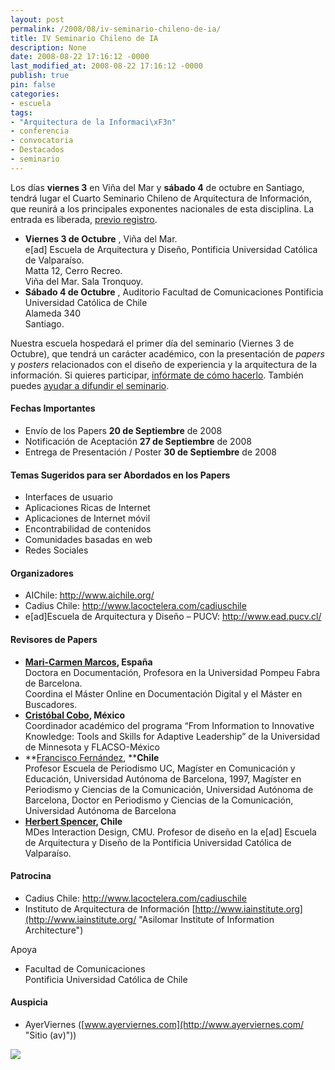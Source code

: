 ```yaml
---
layout: post
permalink: /2008/08/iv-seminario-chileno-de-ia/
title: IV Seminario Chileno de IA
description: None
date: 2008-08-22 17:16:12 -0000
last_modified_at: 2008-08-22 17:16:12 -0000
publish: true
pin: false
categories:
- escuela
tags:
- "Arquitectura de la Informaci\xF3n"
- conferencia
- convocatoria
- Destacados
- seminario
---
```

Los días **viernes 3** en Viña del Mar y **sábado 4** de octubre en Santiago, tendrá lugar el Cuarto Seminario Chileno de Arquitectura de Información, que reunirá a los principales exponentes nacionales de esta disciplina. La entrada es liberada, [previo registro](http://www.aichile.org/ "Regístrate en AI Chile").

* **Viernes 3 de Octubre** , Viña del Mar.  
e[ad] Escuela de Arquitectura y Diseño, Pontificia Universidad Católica de Valparaíso.  
Matta 12, Cerro Recreo.  
Viña del Mar. Sala Tronquoy.
* **Sábado 4 de Octubre** , Auditorio Facultad de Comunicaciones Pontificia Universidad Católica de Chile  
Alameda 340  
Santiago.

Nuestra escuela hospedará el primer día del seminario (Viernes 3 de Octubre), que tendrá un carácter académico, con la presentación de _papers_ y _posters_ relacionados con el diseño de experiencia y la arquitectura de la información. Si quieres participar, [infórmate de cómo hacerlo](http://www.aichile.org/seminario-2008/convocatoria-papers-y-posters/ "¿Cómo participar?"). También puedes [ayudar a difundir el seminario](http://www.aichile.org/botones/ "Publica nuestros botones en tu blog").

#### Fechas Importantes

* Envío de los Papers **20 de Septiembre** de 2008
* Notificación de Aceptación **27 de Septiembre** de 2008
* Entrega de Presentación / Poster **30 de Septiembre** de 2008

#### Temas Sugeridos para ser Abordados en los Papers

* Interfaces de usuario
* Aplicaciones Ricas de Internet
* Aplicaciones de Internet móvil
* Encontrabilidad de contenidos
* Comunidades basadas en web
* Redes Sociales

#### Organizadores

* AIChile: <http://www.aichile.org/>
* Cadius Chile: <http://www.lacoctelera.com/cadiuschile>
* e[ad]Escuela de Arquitectura y Diseño – PUCV: <http://www.ead.pucv.cl/>

#### Revisores de Papers

* **[Mari-Carmen Marcos](http://www.mcmarcos.com/ "Sitio Personal"), España**  
Doctora en Documentación, Profesora en la Universidad Pompeu Fabra de Barcelona.  
Coordina el Máster Online en Documentación Digital y el Máster en Buscadores.
* **[Cristóbal Cobo](http://ergonomic.wordpress.com/ "Sitio Personal"), México**  
Coordinador académico del programa “From Information to Innovative Knowledge: Tools and Skills for Adaptive Leadership” de la Universidad de Minnesota y FLACSO-México
* **[Francisco Fernández](http://fcom.altavoz.net/prontus_fcom/site/artic/20040402/pags/20040402204041.html "Sitio del Profesor Francisco Fernández"), ****Chile**  
Profesor Escuela de Periodismo UC, Magíster en Comunicación y Educación, Universidad Autónoma de Barcelona, 1997, Magíster en Periodismo y Ciencias de la Comunicación, Universidad Autónoma de Barcelona, Doctor en Periodismo y Ciencias de la Comunicación, Universidad Autónoma de Barcelona
* **[Herbert Spencer](http://www.herbertspencer.net/ "Sitio Personal"), Chile**  
MDes Interaction Design, CMU. Profesor de diseño en la e[ad] Escuela de Arquitectura y Diseño de la Pontificia Universidad Católica de Valparaíso.

#### Patrocina

* Cadius Chile: <http://www.lacoctelera.com/cadiuschile>
* Instituto de Arquitectura de Información [http://www.iainstitute.org](http://www.iainstitute.org/ "Asilomar Institute of Information Architecture")

Apoya

* Facultad de Comunicaciones  
Pontificia Universidad Católica de Chile

#### Auspicia

* AyerViernes ([www.ayerviernes.com](http://www.ayerviernes.com/ "Sitio \(av\)"))

[![](http://www.ead.pucv.cl/wp-content/archivos/2008/09/afiches-iv-seminario-ai-ead.jpg)](http://www.ead.pucv.cl/wp-content/archivos/2008/09/afiches-iv-seminario-ai-ead.jpg "Afiche IV Seminario Chileno de AI \(1 de 450\)")

